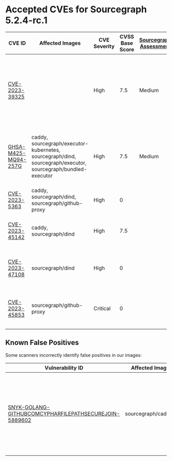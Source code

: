 # Accepted CVEs for Sourcegraph 5.2.4-rc.1

| CVE ID                                                                                                                                       | Affected Images                                                                                              | CVE Severity                                                                                                                  | CVSS Base Score | [Sourcegraph Assessment](../../../engineering/dev/policies/vulnerability-management-policy.md#severity-levels) | CVSS Environmental Score                                                                                                                                                | Details                                                                                                                                                                                                                                                      |
| -------------------------------------------------------------------------------------------------------------------------------------------- | ------------------------------------------------------------------------------------------------------------ | ----------------------------------------------------------------------------------------------------------------------------- | --------------- | -------------------------------------------------------------------------------------------------------------- | ----------------------------------------------------------------------------------------------------------------------------------------------------------------------- | ------------------------------------------------------------------------------------------------------------------------------------------------------------------------------------------------------------------------------------------------------------ |
| [CVE-2023-39325](https://nvd.nist.gov/vuln/detail/CVE-2023-39325)                                                                            |                                                                                                              | High                                                                                                                          | 7.5             | Medium                                                                                                         | 4.7                                                                                                                                                                     | The services that are vulnerable to this issue are typically not exposed on the internet. The likelihood of exploitation is low and this does not have a significant impact on the security of the instance. The issue is not present in Sourcegraph itself. |
| [GHSA-M425-MQ94-257G](https://github.com/grpc/grpc-go)                                                                                       | caddy, sourcegraph/executor-kubernetes, sourcegraph/dind, sourcegraph/executor, sourcegraph/bundled-executor | High                                                                                                                          | 7.5             | Medium                                                                                                         | 5                                                                                                                                                                       | We are not vulnerable to 'gRPC-Go HTTP/2 Rapid Reset vulnerability' because we do not expose these service directly to the internet and only reacheable through direct access to the infrastructure.                                                         |
| [CVE-2023-5363](http://www.openwall.com/lists/oss-security/2023/10/24/1)                                                                     | caddy, sourcegraph/dind, sourcegraph/github-proxy                                                            | High                                                                                                                          | 0               |                                                                                                                | NVD had no metrics available at this time (or returned non-200 response for CVE).                                                                                       | We are not vuln for 'openssl: Incorrect cipher key and IV length processing' because.                                                                                                                                                                        |
| [CVE-2023-45142](https://access.redhat.com/security/cve/CVE-2023-45142)                                                                      | caddy, sourcegraph/dind                                                                                      | High                                                                                                                          | 7.5             |                                                                                                                | Calculate using https://nvd.nist.gov/vuln-metrics/cvss/v3-calculator?vector=CVSS:3.1/AV:N/AC:L/PR:N/UI:N/S:U/C:N/I:N/A:H see handbook Triaging section for more details | Sourcegarph is not vulnerable since the affected package is not exposed directly to the internet.                                                                                                                                                            |
| [CVE-2023-47108](https://access.redhat.com/security/cve/CVE-2023-47108)                                                                      | sourcegraph/dind                                                                                             | High                                                                                                                          | 0               |                                                                                                                | NVD had no metrics available at this time (or returned non-200 response for CVE).                                                                                       | We are not vuln for 'opentelemetry-go-contrib: DoS vulnerability in otelgrpc due to unbound cardinality metrics' because.                                                                                                                                    |
| [CVE-2023-45853](http://www.openwall.com/lists/oss-security/2023/10/20/9)                                                                    | sourcegraph/github-proxy                                                                                     | Critical                                                                                                                      | 0               |                                                                                                                | NVD had no metrics available at this time (or returned non-200 response for CVE).                                                                                       | We are not vuln for 'zlib: integer overflow and resultant heap-based buffer overflow in zipOpenNewFileInZip4_6' because.                                                                                                                                     |

## Known False Positives

Some scanners incorrectly identify false positives in our images:

| Vulnerability ID                                                                                                                             | Affected Images                                                                                              | Note                                                                                                                          |
| -------------------------------------------------------------------------------------------------------------------------------------------- | --------------------                                                                                         | ----------------------------------------------------------------------------------------------------------------------------- |
| [SNYK-GOLANG-GITHUBCOMCYPHARFILEPATHSECUREJOIN-5889602](https://security.snyk.io/vuln/SNYK-GOLANG-GITHUBCOMCYPHARFILEPATHSECUREJOIN-5889602) | sourcegraph/cadvisor                                                                                         | This potential security issue only affects `filepath-securejoin` when used on Windows - all Sourcegraph deployments use Linux |
